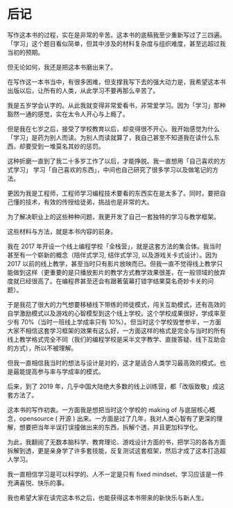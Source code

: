 # 后记

写作这本书的过程，实在是非常的辛苦。这本书的底稿我至少重新写过了三四遍。「学习」这个题目看似简单，但其中涉及的材料复杂度与组织难度，甚至远超过我当初的预期。

但无论如何，我还是把这本书磨出来了。

在写作这一本书当中，有很多困难，但支撑我写下去的强大动力是，我希望这本书出版以后，让所有的人类，从此学习不要再那么辛苦了。

我是五岁学会认字的。从此我就变得非常爱看书，非常爱学习。因为「学习」那种豁然一通的感觉，实在太令人开心与上瘾了。

但是我在七岁之后，接受了学校教育以后，却变得很不开心。我开始感觉为什么「学习」是药为别人而读。为别人而读就算了，我自己甚至不知道我在读什么东西，却要受到一堆莫名其妙的惩罚。

这种折磨一直到了我二十多岁工作了以后，才能挣脱。我一直想用「自己喜欢的方式学习」 学习「自己喜欢的东西」，中间也自己研究了很多学习以及做笔记的方法。

更因为我是工程师，工程师学习编程技术要看的东西实在是太多了。同时，要把自己懂的技术，有效的传授给徒弟，挑战也是非常的大。

为了解决职业上的这些种种问题，我更开发了自己一套独特的学习与教学框架。

这些材料与方法，就是本书内容的前身。

我在 2017 年开设一个线上编程学校「全栈营」，就是这套方法的集合体。我当时甚至有一个崭新的概念（陪伴式学习, 结伴式学习, 以及游戏关卡式设计）。因为 2017 以前的线上教学，甚至当时只有影片放映而已。但我一直不觉得线上教学只能做到这样（更重要的是只播放影片的教学方式教学效果很差，在一般领域的放弃度就已经很高了。在编程界甚至还会有跟著萤幕打错字结果莫名奇妙卡关的问题）。

于是我花了很大的力气想要移植线下带练的师徒模式，闯关互助模式，还有高效的自学激励模式以及游戏的心智模型到这个线上学校。这个学校成果很好，学成率至少有 70%（当时一班线上学成率只有 10%）。但当时这个学校毁誉参半，一方面大家不相信这套学习框架的效果有这么好，一方面这样的格式是完全与当时的所有线上教学格式完全不同（我们的编程学校是采半文字教学、直拨答疑、线下互助会的方式），所以不被理解。

但我一直相信我当时的想法与设计是对的，这才是适合人类学习最高效的模式。也是最能提高参与率与学成率的模式。

后来，到了 2019 年，几乎中国大陆绝大多数的线上训练营，都「改版致敬」成这套方法了。

这本书的写作初衷。一方面我是想把当时这个学校的 making of 与底层核心概念，opensource ( 开源 ) 出来。一方面是过了几年，我对人类心智有了更深的理解，想要把当年半误打误撞做出来的东西，拆解个透，并且更加科学化。

为此，我翻阅了无数本脑科学、教育理论、游戏设计方面的书，把学习的各各方面拆解到透，更是亲身学了许多套技能，反复测试这套框架，然后才成了这本打造超人学习。

我一直相信学习是可以科学的、人不一定是只有 fixed mindset、学习应该是一件充满喜悦、快乐的事。

我也希望大家在读完这本书之后，也能获得这本书带来的新快乐与新人生。
